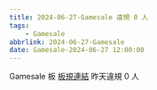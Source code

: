 ```yaml
---
title: 2024-06-27-Gamesale 違規 0 人
tags:
    - Gamesale
abbrlink: 2024-06-27-Gamesale
date: Gamesale-2024-06-27 12:00:00
---
```

Gamesale 板 [板規連結](https://www.ptt.cc/bbs/Gossiping/M.1637425085.A.07D.html)
昨天違規 0 人
